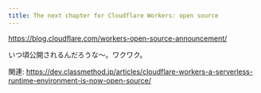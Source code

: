```yaml
---
title: The next chapter for Cloudflare Workers: open source
---
```


https://blog.cloudflare.com/workers-open-source-announcement/

いつ頃公開されるんだろうな〜。ワクワク。

関連: https://dev.classmethod.jp/articles/cloudflare-workers-a-serverless-runtime-environment-is-now-open-source/
